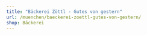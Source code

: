 ```yaml
---
title: "Bäckerei Zöttl - Gutes von gestern"
url: /muenchen/baeckerei-zoettl-gutes-von-gestern/
shop: Bäckerei
---
```

